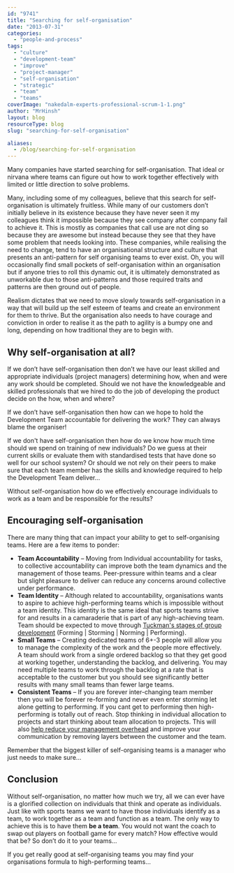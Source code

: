 ```yaml
---
id: "9741"
title: "Searching for self-organisation"
date: "2013-07-31"
categories:
  - "people-and-process"
tags:
  - "culture"
  - "development-team"
  - "improve"
  - "project-manager"
  - "self-organisation"
  - "strategic"
  - "team"
  - "teams"
coverImage: "nakedalm-experts-professional-scrum-1-1.png"
author: "MrHinsh"
layout: blog
resourceType: blog
slug: "searching-for-self-organisation"

aliases:
  - /blog/searching-for-self-organisation
---
```


Many companies have started searching for self-organisation. That ideal or nirvana where teams can figure out how to work together effectively with limited or little direction to solve problems.

Many, including some of my colleagues, believe that this search for self-organisation is ultimately fruitless. While many of our customers don’t initially believe in its existence because they have never seen it my colleagues think it impossible because they see company after company fail to achieve it. This is mostly as companies that call use are not ding so because they are awesome but instead because they see that they have some problem that needs looking into. These companies, while realising the need to change, tend to have an organisational structure and culture that presents an anti-pattern for self organising teams to ever exist. Oh, you will occasionally find small pockets of self-organisation within an organisation but if anyone tries to roll this dynamic out, it is ultimately demonstrated as unworkable due to those anti-patterns and those required traits and patterns are then ground out of people.

Realism dictates that we need to move slowly towards self-organisation in a way that will build up the self esteem of teams and create an environment for them to thrive. But the organisation also needs to have courage and conviction in order to realise it as the path to agility is a bumpy one and long, depending on how traditional they are to begin with.

## Why self-organisation at all?

If we don’t have self-organisation then don’t we have our least skilled and appropriate individuals (project managers) determining how, when and were any work should be completed. Should we not have the knowledgeable and skilled professionals that we hired to do the job of developing the product decide on the how, when and where?

If we don’t have self-organisation then how can we hope to hold the Development Team accountable for delivering the work? They can always blame the organiser!

If we don't have self-organisation then how do we know how much time should we spend on training of new individuals? Do we guess at their current skills or evaluate them with standardised tests that have done so well for our school system? Or should we not rely on their peers to make sure that each team member has the skills and knowledge required to help the Development Team deliver…

Without self-organisation how do we effectively encourage individuals to work as a team and be responsible for the results?

## Encouraging self-organisation

There are many thing that can impact your ability to get to self-organising teams. Here are a few items to ponder:

- **Team Accountability** – Moving from Individual accountability for tasks, to collective accountability can improve both the team dynamics and the management of those teams. Peer-pressure within teams and a clear but slight pleasure to deliver can reduce any concerns around collective under performance.
- **Team Identity** – Although related to accountability, organisations wants to aspire to achieve high-performing teams which is impossible without a team identity. This identity is the same ideal that sports teams strive for and results in a camaraderie that is part of any high-achieving team. Team should be expected to move through [Tuckman's stages of group development](http://en.wikipedia.org/wiki/Tuckman's_stages_of_group_development) (Forming | Storming | Norming | Performing).
- **Small Teams** – Creating dedicated teams of 6+-3 people will allow you to manage the complexity of the work and the people more effectively. A team should work from a single ordered backlog so that they get good at working together, understanding the backlog, and delivering. You may need multiple teams to work through the backlog at a rate that is acceptable to the customer but you should see significantly better results with many small teams than fewer large teams.
- **Consistent Teams** – If you are forever inter-changing team member then you will be forever re-forming and never even enter storming let alone getting to performing. If you cant get to performing then high-performing is totally out of reach. Stop thinking in individual allocation to projects and start thinking about team allocation to projects. This will also [help reduce your management overhead](http://nkdagility.com/what-is-the-roll-of-the-project-manager-in-scrum/ "http://nkdagility.com/what-is-the-roll-of-the-project-manager-in-scrum/") and improve your communication by removing layers between the customer and the team.

Remember that the biggest killer of self-organising teams is a manager who just needs to make sure…

## Conclusion

Without self-organisation, no matter how much we try, all we can ever have is a glorified collection on individuals that think and operate as individuals. Just like with sports teams we want to have those individuals identify as a team, to work together as a team and function as a team. The only way to achieve this is to have them **be a team**. You would not want the coach to swap out players on football game for every match? How effective would that be? So don’t do it to your teams…

If you get really good at self-organising teams you may find your organisations formula to high-performing teams…


